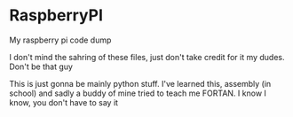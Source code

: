 # RaspberryPI
My raspberry pi code dump


I don't mind the sahring of these files, just don't take credit for it my dudes. Don't be that guy

This is just gonna be mainly python stuff. I've learned this, assembly (in school) and sadly a buddy of mine tried to teach me FORTAN. I know I know, you don't have to say it
